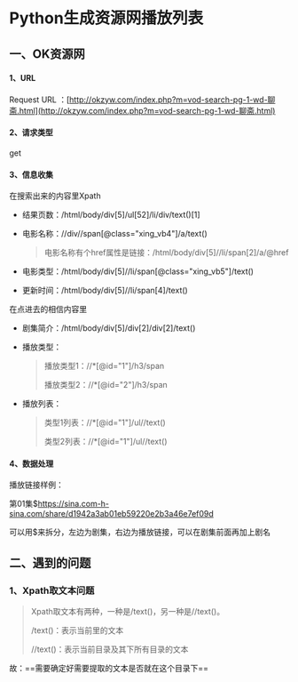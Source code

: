 # Python生成资源网播放列表

## 一、OK资源网

#### 1、URL

Request URL ：[http://okzyw.com/index.php?m=vod-search-pg-1-wd-聊斋.html](http://okzyw.com/index.php?m=vod-search-pg-1-wd-聊斋.html)

#### 2、请求类型

get

#### 3、信息收集

在搜索出来的内容里Xpath

+ 结果页数：/html/body/div[5]/ul[52]/li/div/text()[1]

+ 电影名称：//div//span[@class="xing_vb4"]/a/text()

  > 电影名称有个href属性是链接：/html/body/div[5]//li/span[2]/a/@href

+ 电影类型：/html/body/div[5]//li/span[@class="xing_vb5"]/text()
+ 更新时间：/html/body/div[5]//li/span[4]/text()

在点进去的相信内容里

+ 剧集简介：/html/body/div[5]/div[2]/div[2]/text()

+ 播放类型：

  > 播放类型1：//*[@id="1"]/h3/span
  >
  > 播放类型2：//*[@id="2"]/h3/span

+ 播放列表：

  > 类型1列表：//*[@id="1"]/ul//text()
  >
  > 类型2列表：//*[@id="1"]/ul//text()

#### 4、数据处理

播放链接样例：

第01集$https://sina.com-h-sina.com/share/d1942a3ab01eb59220e2b3a46e7ef09d

可以用$来拆分，左边为剧集，右边为播放链接，可以在剧集前面再加上剧名



## 二、遇到的问题

### 1、Xpath取文本问题

> Xpath取文本有两种，一种是/text()，另一种是//text()。
>
> /text()：表示当前里的文本
>
> //text()：表示当前目录及其下所有目录的文本

故：==需要确定好需要提取的文本是否就在这个目录下==